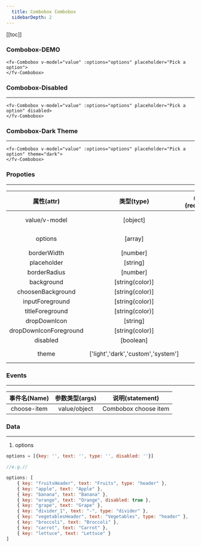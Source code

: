 ```yaml
---
  title: Combobox Combobox
  sidebarDepth: 2
---
```

  
[[toc]]

### Combobox-DEMO

<script>
export default {
    data () {
        return {
            value: {},
            options: [
                { key: "fruitsHeader", text: "Fruits", type: "header" },
                { key: "apple", text: "Apple" },
                { key: "banana", text: "Banana" },
                { key: "orange", text: "Orange", disabled: true },
                { key: "grape", text: "Grape" },
                { key: "divider_1", text: "-", type: "divider" },
                { key: "vegetablesHeader", text: "Vegetables", type: "header" },
                { key: "broccoli", text: "Broccoli" },
                { key: "carrot", text: "Carrot" },
                { key: "lettuce", text: "Lettuce" }
            ]
        }
    }
}
</script>

<ClientOnly>
<fv-Combobox v-model="value" :options="options" placeholder="Pick a option">
</fv-Combobox>

```vue
<fv-Combobox v-model="value" :options="options" placeholder="Pick a option">
</fv-Combobox>
```

### Combobox-Disabled
---
<fv-Combobox v-model="value" :options="options" placeholder="Pick a option" disabled>
</fv-Combobox>

```vue
<fv-Combobox v-model="value" :options="options" placeholder="Pick a option" disabled>
</fv-Combobox>
```

### Combobox-Dark Theme
---
<div style="width: 100%; background: black;">
    <fv-Combobox v-model="value" :options="options" placeholder="Pick a option" theme="dark">
    </fv-Combobox>
</div>

```vue
<fv-Combobox v-model="value" :options="options" placeholder="Pick a option" theme="dark">
</fv-Combobox>
```

</ClientOnly>

### Propoties
---
|       属性(attr)       |             类型(type)             | 必填(required) | 默认值(default) |  说明(statement)   |
|:----------------------:|:----------------------------------:|:--------------:|:---------------:|:------------------:|
|     value/v-model      |              [object]              |       No       |       N/A       | Combobox当前项绑定 |
|        options         |              [array]               |      Yes       |       N/A       |    Combobox数据    |
|      borderWidth       |              [number]              |       No       |        2        |                    |
|      placeholder       |              [string]              |       No       |    Combobox     |                    |
|      borderRadius      |              [number]              |       No       |        3        |                    |
|       background       |          [string(color)]           |       No       |       N/A       |                    |
|   choosenBackground    |          [string(color)]           |       No       |       N/A       |                    |
|    inputForeground     |          [string(color)]           |       No       |       N/A       |                    |
|    titleForeground     |          [string(color)]           |       No       |   ChevronDown   |                    |
|      dropDownIcon      |              [string]              |       No       |       N/A       |                    |
| dropDownIconForeground |          [string(color)]           |       No       |       N/A       |                    |
|        disabled        |             [boolean]              |       No       |       N/A       |                    |
|         theme          | ['light','dark','custom','system'] |       No       |     system      |   Dropdown theme   |

### Events
---
| 事件名(Name) | 参数类型(args) |   说明(statement)    |
|:------------:|:--------------:|:--------------------:|
| choose-item  |  value/object  | Combobox choose item |

### Data
---
1. options

```javascript
options = [{key: '', text: '', type: '', disabled: ''}]

//e.g.//

options: [
    { key: "fruitsHeader", text: "Fruits", type: "header" },
    { key: "apple", text: "Apple" },
    { key: "banana", text: "Banana" },
    { key: "orange", text: "Orange", disabled: true },
    { key: "grape", text: "Grape" },
    { key: "divider_1", text: "-", type: "divider" },
    { key: "vegetablesHeader", text: "Vegetables", type: "header" },
    { key: "broccoli", text: "Broccoli" },
    { key: "carrot", text: "Carrot" },
    { key: "lettuce", text: "Lettuce" }
]
```
  
